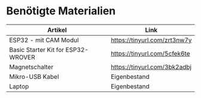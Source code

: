 # Benötigte Materialien
| Artikel   | Link   |
|---|---|
| ESP32 - mit CAM Modul  |  https://tinyurl.com/zrt3nw7y |
| Basic Starter Kit for ESP32-WROVER  |  https://tinyurl.com/5cfek6te |
|  Magnetschalter  | https://tinyurl.com/3bk2adbj  |
|  Mikro-USB Kabel| Eigenbestand |
|  Laptop | Eigenbestand  |